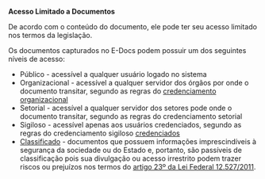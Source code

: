 **Acesso Limitado a Documentos**

De acordo com o conteúdo do documento, ele pode ter seu acesso limitado nos termos da legislação.

Os documentos capturados no E-Docs podem possuir um dos seguintes níveis de acesso:

* Público - acessível a qualquer usuário logado no sistema
* Organizacional - acessível a qualquer servidor dos órgãos por onde o documento transitar, segundo as regras do [credenciamento organizacional](Credenciamento.md#organizacional)
* Setorial - acessível a qualquer servidor dos setores pode onde o documento transitar, segundo as regras do credenciamento setorial
* Sigiloso - acessível apenas aos usuários credenciados, segundo as regras do credenciamento sigiloso [credenciados](Credenciamento.md)
* [Classificado](ClassificacaoInformacao.md) - documentos que possuem informações imprescindíveis à segurança da sociedade ou do Estado e, portanto, são passíveis de classificação pois sua divulgação ou acesso irrestrito podem trazer riscos ou prejuízos nos termos do [artigo 23º da Lei Federal 12.527/2011](http://www.planalto.gov.br/ccivil_03/_ato2011-2014/2011/lei/l12527.htm#art23). 

